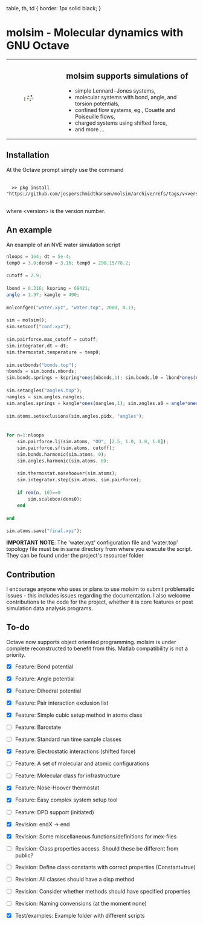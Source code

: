  <html>
table, th, td {
  border: 1px solid black;
}
<body>
<h1> molsim - Molecular dynamics with GNU Octave </h1>
<p>
 <table>
  <tr>
    <td style="width:30%">
    <figure>
  I     <img src="resources/logo_0.png" alt="Trulli" style="width:30%">
    </figure>
    </th>
    <td>
    <h2>
    molsim supports simulations of
    </h2>
    <ul>
    <li>simple Lennard-Jones systems,</li>
    <li>molecular systems with bond, angle, and torsion potentials,</li>
    <li>confined flow systems, eg., Couette and Poiseuille flows,</li>
    <li>charged systems using shifted force,</li>
    <li> and more ...</li>
    </ul>
  </th>
 </tr> 
</table>
</p>

<h2>Installation </h2>
<p>At the Octave prompt simply use the command </p>
<pre>
 <code>
  >> pkg install "https://github.com/jesperschmidthansen/molsim/archive/refs/tags/v&lt;version&gt;.tar.gz"
 </code> 
</pre>
<p>where &lt;version&gt; is the version number. 

<h2>An example</h2>
An example of an NVE water simulation script

```octave
nloops = 1e4; dt = 5e-4;
temp0 = 3.0;dens0 = 3.16; temp0 = 298.15/78.2; 

cutoff = 2.9;

lbond = 0.316; kspring = 68421; 
angle = 1.97; kangle = 490;

molconfgen("water.xyz", "water.top", 2000, 0.1);

sim = molsim();
sim.setconf("conf.xyz");

sim.pairforce.max_cutoff = cutoff;
sim.integrator.dt = dt;
sim.thermostat.temperature = temp0;

sim.setbonds("bonds.top");
nbonds = sim.bonds.nbonds;
sim.bonds.springs = kspring*ones(nbonds,1); sim.bonds.l0 = lbond*ones(nbonds,1); 

sim.setangles("angles.top");
nangles = sim.angles.nangles;	
sim.angles.springs = kangle*ones(nangles,1); sim.angles.a0 = angle*ones(nangles, 1);

sim.atoms.setexclusions(sim.angles.pidx, "angles");


for n=1:nloops
	sim.pairforce.lj(sim.atoms, "OO", [2.5, 1.0, 1.0, 1.0]);   
	sim.pairforce.sf(sim.atoms, cutoff);
	sim.bonds.harmonic(sim.atoms, 0);
	sim.angles.harmonic(sim.atoms, 0);

	sim.thermostat.nosehoover(sim.atoms);
	sim.integrator.step(sim.atoms, sim.pairforce);
	
	if rem(n, 10)==0
		sim.scalebox(dens0);
	end

end

sim.atoms.save("final.xyz");

```
<p> <b>IMPORTANT NOTE</b>: The 'water.xyz' configuration file and 'water.top' topology file must be in
same directory from where you execute the script. They can be found under the project's resource/ folder </p>

<h2>Contribution</h2>
<p>
I encourage anyone who uses or plans to use molsim to submit problematic issues - this includes issues regarding the documentation. I also welcome contributions to the code for the project, whether it is core features or post simulation data analysis programs. 
</p>


<h2>To-do</h2>
Octave now supports object oriented programming. molsim is under complete reconstructed to benefit
from this. Matlab compatibility is not a priority.

- [X] Feature: Bond potential
- [X] Feature: Angle potential
- [X] Feature: Dihedral potential
- [X] Feature: Pair interaction exclusion list 
- [X] Feature: Simple cubic setup method in atoms class
- [ ] Feature: Barostate
- [ ] Feature: Standard run time sample classes
- [X] Feature: Electrostatic interactions (shifted force)
- [ ] Feature: A set of molecular and atomic configurations 
- [ ] Feature: Molecular class for infrastructure
- [X] Feature: Nose-Hoover thermostat
- [X] Feature: Easy complex system setup tool
- [ ] Feature: DPD support (initiated)
- [X] Revision: endX -> end
- [X] Revision: Some miscellaneous functions/definitions for mex-files 
- [ ] Revision: Class properties access. Should these be different from public?
- [ ] Revision: Define class constants with correct properties (Constant=true)
- [ ] Revision: All classes should have a disp method
- [ ] Revision: Consider whether methods should have specified properties
- [ ] Revision: Naming convensions (at the moment none)  
- [X] Test/examples: Example folder with different scripts





</body>
</html>
